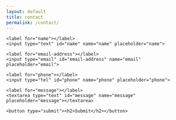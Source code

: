 ```yaml
---
layout: default
title: contact
permalink: /contact/
---
```

<div class="splash-card">
  <form action="https://formkeep.com/f/770005ff69fe"
      accept-charset="UTF-8"
      enctype="multipart/form-data"
      method="POST">
    
    <label for="name"></label>
    <input type="text" id="name" name="name" placeholder="name">

    <label for="email-address"></label>
    <input type="email" id="email-address" name="email" placeholder="email">

    <label for="phone"></label>
    <input type="tel" id="phone" name="phone" placeholder="phone">
    
    <label for="message"></label>
    <textarea type="text" id="message" name="message" placeholder="message"></textarea>

    <button type="submit"><h2>Submit</h2></button>
  </form>
</div>
